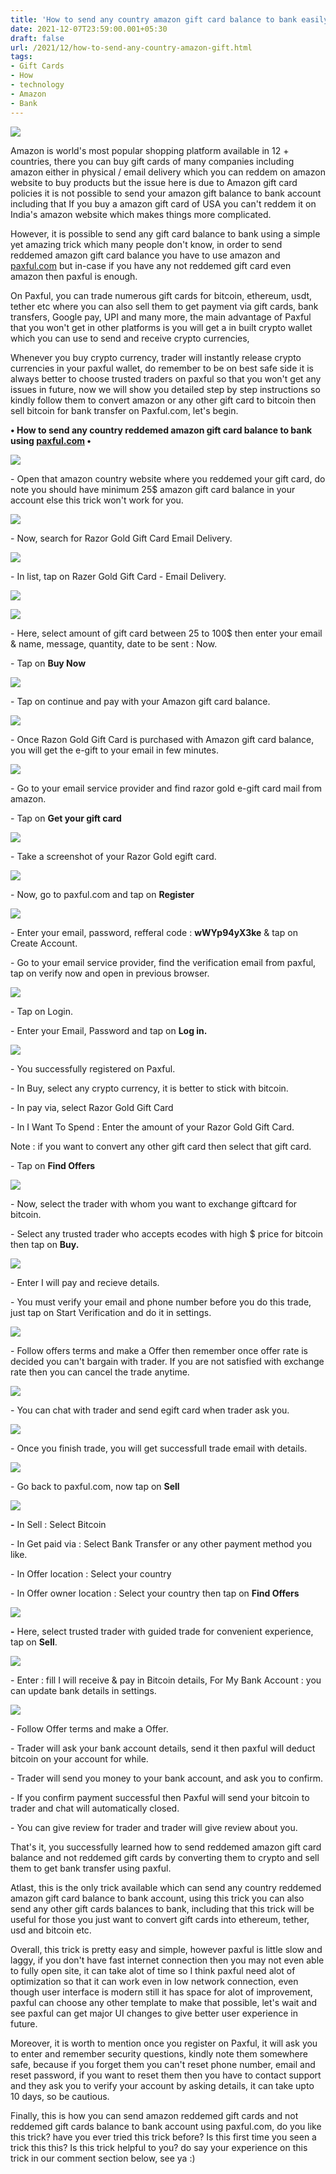 ```yaml
---
title: 'How to send any country amazon gift card balance to bank easily.'
date: 2021-12-07T23:59:00.001+05:30
draft: false
url: /2021/12/how-to-send-any-country-amazon-gift.html
tags: 
- Gift Cards
- How
- technology
- Amazon
- Bank
---
```


 [![](https://lh3.googleusercontent.com/-KeVDZSkoQOo/Ya-oIhwnvYI/AAAAAAAAHvQ/8jIiRzSKppo9EXzpkOTXJJqJojgC9XaWwCNcBGAsYHQ/s1600/1638901764149900-0.png)](https://lh3.googleusercontent.com/-KeVDZSkoQOo/Ya-oIhwnvYI/AAAAAAAAHvQ/8jIiRzSKppo9EXzpkOTXJJqJojgC9XaWwCNcBGAsYHQ/s1600/1638901764149900-0.png) 

  

Amazon is world's most popular shopping platform available in 12 + countries, there you can buy gift cards of many companies including amazon either in physical / email delivery which you can reddem on amazon website to buy products but the issue here is due to Amazon gift card policies it is not possible to send your amazon gift balance to bank account including that If you buy a amazon gift card of USA you can't reddem it on India's amazon website which makes things more complicated.

  

However, it is possible to send any gift card balance to bank using a simple yet amazing trick which many people don't know, in order to send reddemed amazon gift card balance you have to use amazon and [paxful.com](https://www.paxful.com) but in-case if you have any not reddemed gift card even amazon then paxful is enough.

  

On Paxful, you can trade numerous gift cards for bitcoin, ethereum, usdt, tether etc where you can also sell them to get payment via gift cards, bank transfers, Google pay, UPI and many more, the main advantage of Paxful that you won't get in other platforms is you will get a in built crypto wallet which you can use to send and receive crypto currencies,

  

Whenever you buy crypto currency, trader will instantly release crypto currencies in your paxful wallet, do remember to be on best safe side it is always better to choose trusted traders on paxful so that you won't get any issues in future, now we will show you detailed step by step instructions so kindly follow them to convert amazon or any other gift card to bitcoin then sell bitcoin for bank transfer on Paxful.com, let's begin.

**• How to send any country reddemed amazon gift card balance to bank using [paxful.com](https://www.paxful.com) •**

 **[![](https://lh3.googleusercontent.com/-PyvaQBT74WU/Ya_B9rzAbxI/AAAAAAAAHw0/B4r4T-Qp1ukLuSknMF8d4It4t_zbqkfLgCNcBGAsYHQ/s1600/1638908402783755-0.png)](https://lh3.googleusercontent.com/-PyvaQBT74WU/Ya_B9rzAbxI/AAAAAAAAHw0/B4r4T-Qp1ukLuSknMF8d4It4t_zbqkfLgCNcBGAsYHQ/s1600/1638908402783755-0.png)** 

\- Open that amazon country website where you reddemed your gift card, do note you should have minimum 25$ amazon gift card balance in your account else this trick won't work for you.

  

 [![](https://lh3.googleusercontent.com/-dw1Npj8DueA/Ya_B88SVcxI/AAAAAAAAHws/aValfux4Ft4xKJyZm-sAMQLm-rqllh9BgCNcBGAsYHQ/s1600/1638908398979116-1.png)](https://lh3.googleusercontent.com/-dw1Npj8DueA/Ya_B88SVcxI/AAAAAAAAHws/aValfux4Ft4xKJyZm-sAMQLm-rqllh9BgCNcBGAsYHQ/s1600/1638908398979116-1.png) 

  

\- Now, search for Razor Gold Gift Card Email Delivery.

  

 [![](https://lh3.googleusercontent.com/-7GlZNaomWHg/Ya_B79a80vI/AAAAAAAAHwo/u3X4hfCPHVYJSm2ctXjqel3SW7qI751JgCNcBGAsYHQ/s1600/1638908395269197-2.png)](https://lh3.googleusercontent.com/-7GlZNaomWHg/Ya_B79a80vI/AAAAAAAAHwo/u3X4hfCPHVYJSm2ctXjqel3SW7qI751JgCNcBGAsYHQ/s1600/1638908395269197-2.png) 

  

  

\- In list, tap on Razer Gold Gift Card - Email Delivery.

  

 [![](https://lh3.googleusercontent.com/-hW9dM_xdKTo/Ya_B6-ycY0I/AAAAAAAAHwk/hmDFSi-kGEUF2hd2AF5j6kjoazc2AZASwCNcBGAsYHQ/s1600/1638908391995007-3.png)](https://lh3.googleusercontent.com/-hW9dM_xdKTo/Ya_B6-ycY0I/AAAAAAAAHwk/hmDFSi-kGEUF2hd2AF5j6kjoazc2AZASwCNcBGAsYHQ/s1600/1638908391995007-3.png) 

  

  

 [![](https://lh3.googleusercontent.com/-Imch2Wl69k0/Ya_B6LBWf5I/AAAAAAAAHwg/GmwITSfpKeQal-vLklwNUVMwJFEp5xiGQCNcBGAsYHQ/s1600/1638908388890647-4.png)](https://lh3.googleusercontent.com/-Imch2Wl69k0/Ya_B6LBWf5I/AAAAAAAAHwg/GmwITSfpKeQal-vLklwNUVMwJFEp5xiGQCNcBGAsYHQ/s1600/1638908388890647-4.png) 

  

  

\- Here, select amount of gift card between 25 to 100$ then enter your email & name, message, quantity, date to be sent : Now.

  

\- Tap on **Buy Now**

 **[![](https://lh3.googleusercontent.com/-azTI4Au_fII/Ya_B5TjE_JI/AAAAAAAAHwc/bDxwjn7htrcs8AhCjRqzLIXpwRyBBlrmQCNcBGAsYHQ/s1600/1638908385988951-5.png)](https://lh3.googleusercontent.com/-azTI4Au_fII/Ya_B5TjE_JI/AAAAAAAAHwc/bDxwjn7htrcs8AhCjRqzLIXpwRyBBlrmQCNcBGAsYHQ/s1600/1638908385988951-5.png)** 

\- Tap on continue and pay with your Amazon gift card balance.

  

 [![](https://lh3.googleusercontent.com/-7JNS5EyfHpw/Ya_B4nkL3OI/AAAAAAAAHwY/gA_IX3MWofYQmKmC4AifdGasN7PI7PV0wCNcBGAsYHQ/s1600/1638908382725415-6.png)](https://lh3.googleusercontent.com/-7JNS5EyfHpw/Ya_B4nkL3OI/AAAAAAAAHwY/gA_IX3MWofYQmKmC4AifdGasN7PI7PV0wCNcBGAsYHQ/s1600/1638908382725415-6.png) 

  

\- Once Razon Gold Gift Card is purchased with Amazon gift card balance, you will get the e-gift to your email in few minutes.

  

 [![](https://lh3.googleusercontent.com/-kXG7-fUYqnU/Ya_B3qvdHnI/AAAAAAAAHwU/rsbc_uHTJHstmcxJHDi0FlWuOMme5i57ACNcBGAsYHQ/s1600/1638908379615659-7.png)](https://lh3.googleusercontent.com/-kXG7-fUYqnU/Ya_B3qvdHnI/AAAAAAAAHwU/rsbc_uHTJHstmcxJHDi0FlWuOMme5i57ACNcBGAsYHQ/s1600/1638908379615659-7.png) 

  

\- Go to your email service provider and find razor gold e-gift card mail from amazon.

  

\- Tap on **Get your gift card**

 **[![](https://lh3.googleusercontent.com/-Ln-yJZPj4AI/Ya_B2x0nxOI/AAAAAAAAHwQ/4LWkfdq2Mc0v-6WiQjbqayM2lkjAbkZ7gCNcBGAsYHQ/s1600/1638908376000526-8.png)](https://lh3.googleusercontent.com/-Ln-yJZPj4AI/Ya_B2x0nxOI/AAAAAAAAHwQ/4LWkfdq2Mc0v-6WiQjbqayM2lkjAbkZ7gCNcBGAsYHQ/s1600/1638908376000526-8.png)** 

\- Take a screenshot of your Razor Gold egift card.

  

 [![](https://lh3.googleusercontent.com/-ZCYSeig6y3g/Ya_B2Jb5JlI/AAAAAAAAHwM/-EYo5UkNXmQOqAqEFM29WWfns1KRUcW4wCNcBGAsYHQ/s1600/1638908372248025-9.png)](https://lh3.googleusercontent.com/-ZCYSeig6y3g/Ya_B2Jb5JlI/AAAAAAAAHwM/-EYo5UkNXmQOqAqEFM29WWfns1KRUcW4wCNcBGAsYHQ/s1600/1638908372248025-9.png) 

  

\- Now, go to paxful.com and tap on **Register**

 **[![](https://lh3.googleusercontent.com/--biGsmFf3JU/Ya_B1FBU9vI/AAAAAAAAHwI/YFaIs0G4tJkAhyACbX7Z3MvdK1lNABS-wCNcBGAsYHQ/s1600/1638908368287813-10.png)](https://lh3.googleusercontent.com/--biGsmFf3JU/Ya_B1FBU9vI/AAAAAAAAHwI/YFaIs0G4tJkAhyACbX7Z3MvdK1lNABS-wCNcBGAsYHQ/s1600/1638908368287813-10.png)** 

\- Enter your email, password, refferal code : **wWYp94yX3ke** & tap on Create Account.

  

\- Go to your email service provider, find the verification email from paxful, tap on verify now and open in previous browser.

  

 [![](https://lh3.googleusercontent.com/-6DuJOevv-DM/Ya_B0J3RjEI/AAAAAAAAHwE/IB4Mp_5aIN8nfAkENO4BvR2q1hsxZVN-ACNcBGAsYHQ/s1600/1638908364915333-11.png)](https://lh3.googleusercontent.com/-6DuJOevv-DM/Ya_B0J3RjEI/AAAAAAAAHwE/IB4Mp_5aIN8nfAkENO4BvR2q1hsxZVN-ACNcBGAsYHQ/s1600/1638908364915333-11.png) 

\- Tap on Login.

  

\- Enter your Email, Password and tap on **Log in.**

  

 [![](https://lh3.googleusercontent.com/-3XM5kFpHgq0/Ya_BzKbWNYI/AAAAAAAAHwA/E6s_znwvzXkxMorcC1HG-6blNAyCZtAagCNcBGAsYHQ/s1600/1638908361683562-12.png)](https://lh3.googleusercontent.com/-3XM5kFpHgq0/Ya_BzKbWNYI/AAAAAAAAHwA/E6s_znwvzXkxMorcC1HG-6blNAyCZtAagCNcBGAsYHQ/s1600/1638908361683562-12.png) 

  

  

\- You successfully registered on Paxful.

  

\- In Buy, select any crypto currency, it is better to stick with bitcoin.

  

\- In pay via, select Razor Gold Gift Card

  

\- In I Want To Spend : Enter the amount of your Razor Gold Gift Card.

  

Note : if you want to convert any other gift card then select that gift card.

  

\- Tap on **Find Offers**

  

 [![](https://lh3.googleusercontent.com/-44rk1d2I7OA/Ya_ByXlPekI/AAAAAAAAHv8/QhxHgHLfcDg8mFgMKWrJeD0qyARTHCjNACNcBGAsYHQ/s1600/1638908358418862-13.png)](https://lh3.googleusercontent.com/-44rk1d2I7OA/Ya_ByXlPekI/AAAAAAAAHv8/QhxHgHLfcDg8mFgMKWrJeD0qyARTHCjNACNcBGAsYHQ/s1600/1638908358418862-13.png) 

  

  

\- Now, select the trader with whom you want to exchange giftcard for bitcoin.

  

\- Select any trusted trader who accepts ecodes with high $ price for bitcoin then tap on **Buy.**

  

 [![](https://lh3.googleusercontent.com/-DwZeSIOgYPc/Ya_BxhkrVuI/AAAAAAAAHv4/CwsK-CsydfYFGBet921AEfRqb8FJxTljACNcBGAsYHQ/s1600/1638908354935967-14.png)](https://lh3.googleusercontent.com/-DwZeSIOgYPc/Ya_BxhkrVuI/AAAAAAAAHv4/CwsK-CsydfYFGBet921AEfRqb8FJxTljACNcBGAsYHQ/s1600/1638908354935967-14.png) 

  

\- Enter I will pay and recieve details.

  

\- You must verify your email and phone number before you do this trade, just tap on Start Verification and do it in settings.

  

  

 [![](https://lh3.googleusercontent.com/-WKxmRuVGLB8/Ya_Bwj8YuCI/AAAAAAAAHv0/5ZyHRhWSvbsoGQEvI2rPVXjqO3EEDeS6QCNcBGAsYHQ/s1600/1638908350974015-15.png)](https://lh3.googleusercontent.com/-WKxmRuVGLB8/Ya_Bwj8YuCI/AAAAAAAAHv0/5ZyHRhWSvbsoGQEvI2rPVXjqO3EEDeS6QCNcBGAsYHQ/s1600/1638908350974015-15.png) 

  

\- Follow offers terms and make a Offer then remember once offer rate is decided you can't bargain with trader. If you are not satisfied with exchange rate then you can cancel the trade anytime.

  

 [![](https://lh3.googleusercontent.com/-0G4Bkukx3h0/Ya_Bv3B7azI/AAAAAAAAHvw/lVTkc5e2vmYhmTufcao6MTexiljM21CdACNcBGAsYHQ/s1600/1638908347206115-16.png)](https://lh3.googleusercontent.com/-0G4Bkukx3h0/Ya_Bv3B7azI/AAAAAAAAHvw/lVTkc5e2vmYhmTufcao6MTexiljM21CdACNcBGAsYHQ/s1600/1638908347206115-16.png) 

  

  

\- You can chat with trader and send egift card when trader ask you.

  

 [![](https://lh3.googleusercontent.com/-hhyNXPfhVbo/Ya_Bu8p27YI/AAAAAAAAHvs/Tn7J_WGlKvQ-tx8u8jCpl5Gs15jsgVkhACNcBGAsYHQ/s1600/1638908343929112-17.png)](https://lh3.googleusercontent.com/-hhyNXPfhVbo/Ya_Bu8p27YI/AAAAAAAAHvs/Tn7J_WGlKvQ-tx8u8jCpl5Gs15jsgVkhACNcBGAsYHQ/s1600/1638908343929112-17.png) 

  

\- Once you finish trade, you will get successfull trade email with details.

  

  

 [![](https://lh3.googleusercontent.com/-vR5m8tRMCAM/Ya_Bt7aAGII/AAAAAAAAHvo/T-ae09ZmgbwnyddANlU22j-4G7C6aZZgQCNcBGAsYHQ/s1600/1638908339694552-18.png)](https://lh3.googleusercontent.com/-vR5m8tRMCAM/Ya_Bt7aAGII/AAAAAAAAHvo/T-ae09ZmgbwnyddANlU22j-4G7C6aZZgQCNcBGAsYHQ/s1600/1638908339694552-18.png) 

  

  

\- Go back to paxful.com, now tap on **Sell**

 **[![](https://lh3.googleusercontent.com/-7f_kQ0ISdco/Ya_Bs54JP8I/AAAAAAAAHvk/DC_aMvYnW3ssJFks3pgBo6ggBzSaTaIigCNcBGAsYHQ/s1600/1638908335732286-19.png)](https://lh3.googleusercontent.com/-7f_kQ0ISdco/Ya_Bs54JP8I/AAAAAAAAHvk/DC_aMvYnW3ssJFks3pgBo6ggBzSaTaIigCNcBGAsYHQ/s1600/1638908335732286-19.png)** 

**\-** In Sell : Select Bitcoin

  

\- In Get paid via : Select Bank Transfer or any other payment method you like.

  

\- In Offer location : Select your country

  

\- In Offer owner location : Select your country then tap on **Find Offers**

 **[![](https://lh3.googleusercontent.com/-w2sgXr0B1PQ/Ya_Br1OrACI/AAAAAAAAHvg/EWVyDiJsfxwITWG7iRChBiyiIQn8i51-ACNcBGAsYHQ/s1600/1638908331386875-20.png)](https://lh3.googleusercontent.com/-w2sgXr0B1PQ/Ya_Br1OrACI/AAAAAAAAHvg/EWVyDiJsfxwITWG7iRChBiyiIQn8i51-ACNcBGAsYHQ/s1600/1638908331386875-20.png)** 

**\-** Here, select trusted trader with guided trade for convenient experience, tap on **Sell**.

  

 [![](https://lh3.googleusercontent.com/-gRzwAl0xJuE/Ya_Bq2Nr8ZI/AAAAAAAAHvc/_CGyh4w523kMk0hdMJAoP1FHpL1hmVtfwCNcBGAsYHQ/s1600/1638908327235022-21.png)](https://lh3.googleusercontent.com/-gRzwAl0xJuE/Ya_Bq2Nr8ZI/AAAAAAAAHvc/_CGyh4w523kMk0hdMJAoP1FHpL1hmVtfwCNcBGAsYHQ/s1600/1638908327235022-21.png) 

  

\- Enter : fill I will receive & pay in Bitcoin details, For My Bank Account : you can update bank details in settings.

  

 [![](https://lh3.googleusercontent.com/-VfCMplrHj7s/Ya_BpnI5Z7I/AAAAAAAAHvY/MW-FhvB-8yQRcgitNqTzSfs3gKY-KSwqACNcBGAsYHQ/s1600/1638908321927055-22.png)](https://lh3.googleusercontent.com/-VfCMplrHj7s/Ya_BpnI5Z7I/AAAAAAAAHvY/MW-FhvB-8yQRcgitNqTzSfs3gKY-KSwqACNcBGAsYHQ/s1600/1638908321927055-22.png) 

  

\- Follow Offer terms and make a Offer.

  

\- Trader will ask your bank account details, send it then paxful will deduct bitcoin on your account for while.

  

\- Trader will send you money to your bank account, and ask you to confirm.

  

\- If you confirm payment successful then Paxful will send your bitcoin to trader and chat will automatically closed.

  

\- You can give review for trader and trader will give review about you.

  

That's it, you successfully learned how to send reddemed amazon gift card balance and not reddemed gift cards by converting them to crypto and sell them to get bank transfer using paxful.

  

  

Atlast, this is the only trick available which can send any country reddemed amazon gift card balance to bank account, using this trick you can also send any other gift cards balances to bank, including that this trick will be useful for those you just want to convert gift cards into ethereum, tether, usd and bitcoin etc.

  

  

Overall, this trick is pretty easy and simple, however paxful is little slow and laggy, if you don't have fast internet connection then you may not even able to fully open site, it can take alot of time so I think paxful need alot of optimization so that it can work even in low network connection, even though user interface is modern still it has space for alot of improvement, paxful can choose any other template to make that possible, let's wait and see paxful can get major UI changes to give better user experience in future.

  

Moreover, it is worth to mention once you register on Paxful, it will ask you to enter and remember security questions, kindly note them somewhere safe, because if you forget them you can't reset phone number, email and reset password, if you want to reset them then you have to contact support and they ask you to verify your account by asking details, it can take upto 10 days, so be cautious.

  

Finally, this is how you can send amazon reddemed gift cards and not reddemed gift cards balance to bank account using paxful.com, do you like this trick? have you ever tried this trick before? Is this first time you seen a trick this this? Is this trick helpful to you? do say your experience on this trick in our comment section below, see ya :)